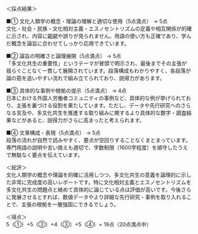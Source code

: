 ＜採点結果＞

■① 文化人類学の概念・理論の理解と適切な使用（5点満点） → 5点  
文化・社会・民族・文化相対主義・エスノセントリズムの定義や相互関係が的確に示され、内容に齟齬や誤りが見られません。用語の使い方も正確であり、学んだ概念を論旨に合わせてしっかり応用できています。

■② 論旨の明確さと論理展開（5点満点） → 5点  
「多文化共生の重要性」というテーマが冒頭で明示され、最後までその主張が揺らぐことなく一貫して展開されています。段落構成もわかりやすく、各段落が論の筋を追いやすい流れで組み立てられており、説得力があります。

■③ 具体的な事例や根拠の提示（5点満点） → 4点  
日本における外国人労働者コミュニティの事例など、具体的な例が挙げられており、主張を裏づける役割を果たしています。ただし、データや先行研究へのさらなる言及や、多文化共生を推進する取り組みに関するより具体的な数字・調査結果などがあると、説得力がさらに高まったと考えられます。

■④ 文章構成・表現（5点満点） → 5点  
段落の流れが自然で読みやすく、要点が空回りすることなくまとまっています。専門用語の説明や言い換えも適切で、字数制限（1600字程度）を順守したうえで無駄なく要点を伝えています。

＜総評＞  
文化人類学の概念や理論を的確に活用しつつ、多文化共生の意義を論理的に示した非常に完成度の高いレポートです。特に文化相対主義とエスノセントリズムを多文化共生の問題点と絡めて具体的に論じている点は評価が高いです。今後さらに発展させるとすれば、数値データやより詳細な先行研究・事例を取り入れることで、主張の根拠を一層強固にできるでしょう。

＜得点＞  
5（①）+5（②）+4（③）+5（④）= 19点（20点満点中）
